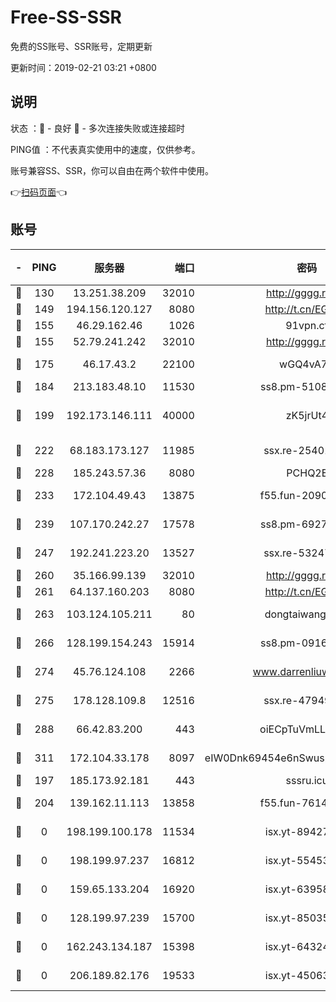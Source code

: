 # Free-SS-SSR

免费的SS账号、SSR账号，定期更新

更新时间：2019-02-21 03:21 +0800

## 说明

状态     ：🙂 - 良好 🙁 - 多次连接失败或连接超时

PING值   ：不代表真实使用中的速度，仅供参考。

账号兼容SS、SSR，你可以自由在两个软件中使用。

👉[扫码页面](https://liesauer.github.io/free-ss-ssr.github.io/)👈

## 账号

|-|PING|服务器|端口|密码|加密方式|区域|
|:----:|:----:|:-----:|-----:|:----:|:----:|:----:|
|🙂|130|13.251.38.209|32010|http://gggg.rocks|chacha20|SG|
|🙂|149|194.156.120.127|8080|http://t.cn/EGJIyrl|rc4-md5|RU|
|🙂|155|46.29.162.46|1026|91vpn.cf|rc4-md5|RU|
|🙂|155|52.79.241.242|32010|http://gggg.rocks|chacha20|KR|
|🙂|175|46.17.43.2|22100|wGQ4vA7D|aes-256-gcm|RU|
|🙂|184|213.183.48.10|11530|ss8.pm-51089820|rc4-md5|RU|
|🙂|199|192.173.146.111|40000|zK5jrUt4|chacha20-ietf-poly1305|US|
|🙂|222|68.183.173.127|11985|ssx.re-25401129|aes-256-cfb|US|
|🙂|228|185.243.57.36|8080|PCHQ2E|rc4-md5|US|
|🙂|233|172.104.49.43|13875|f55.fun-20902073|aes-256-cfb|SG|
|🙂|239|107.170.242.27|17578|ss8.pm-69276184|aes-256-cfb|US|
|🙂|247|192.241.223.20|13527|ssx.re-53247060|aes-256-cfb|US|
|🙂|260|35.166.99.139|32010|http://gggg.rocks|chacha20|US|
|🙂|261|64.137.160.203|8080|http://t.cn/EGJIyrl|rc4-md5|CA|
|🙂|263|103.124.105.211|80|dongtaiwang.com|aes-256-cfb|US|
|🙂|266|128.199.154.243|15914|ss8.pm-09160539|aes-256-cfb|SG|
|🙂|274|45.76.124.108|2266|www.darrenliuwei.com|aes-256-cfb|AU|
|🙂|275|178.128.109.8|12516|ssx.re-47949672|aes-256-cfb|SG|
|🙂|288|66.42.83.200|443|oiECpTuVmLLxk4Ts|aes-256-cfb|US|
|🙂|311|172.104.33.178|8097|eIW0Dnk69454e6nSwuspv9DmS201tQ0D|aes-256-cfb|SG|
|🙂|197|185.173.92.181|443|sssru.icu|rc4-md5|RU|
|🙂|204|139.162.11.113|13858|f55.fun-76142283|aes-256-cfb|SG|
|🙁|0|198.199.100.178|11534|isx.yt-89427709|aes-256-cfb|US|
|🙁|0|198.199.97.237|16812|isx.yt-55453633|aes-256-cfb|US|
|🙁|0|159.65.133.204|16920|isx.yt-63958934|aes-256-cfb|SG|
|🙁|0|128.199.97.239|15700|isx.yt-85035186|aes-256-cfb|SG|
|🙁|0|162.243.134.187|15398|isx.yt-64324153|aes-256-cfb|US|
|🙁|0|206.189.82.176|19533|isx.yt-45063216|aes-256-cfb|SG|
